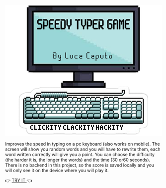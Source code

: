 <p align="center"><img src="img/keyboard_game.png" alt="preview" /></p>

Improves the speed in typing on a pc keyboard (also works on mobile).
The screen will show you random words and you will have to rewrite them, each word written correctly will give you a point. You can choose the difficulty (the harder it is, the longer the words) and the time (30 or60 seconds).
There is no backend in this project, so the score is saved locally and you will only see it on the device where you will play it.

:point_right: <a href="https://lucapu88.github.io/speed-typer-game/" target="_blank" rel="noopener noreferrer"> TRY IT </a> :point_left:
